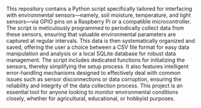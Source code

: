 This repository contains a Python script specifically tailored for interfacing with environmental sensors—namely, soil moisture, temperature, and light sensors—via GPIO pins on a Raspberry Pi or a compatible microcontroller. The script is meticulously programmed to periodically collect data from these sensors, ensuring that valuable environmental parameters are captured at regular intervals. This data is then systematically organized and saved, offering the user a choice between a CSV file format for easy data manipulation and analysis or a local SQLite database for robust data management. The script includes dedicated functions for initializing the sensors, thereby simplifying the setup process. It also features intelligent error-handling mechanisms designed to effectively deal with common issues such as sensor disconnections or data corruption, ensuring the reliability and integrity of the data collection process. This project is an essential tool for anyone looking to monitor environmental conditions closely, whether for agricultural, educational, or hobbyist purposes.